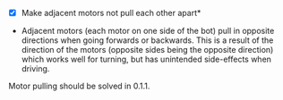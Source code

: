 - [x] Make adjacent motors not pull each other apart*

* Adjacent motors (each motor on one side of the bot) pull in opposite directions when going forwards or backwards. This is a result of the direction of the motors (opposite sides being the opposite direction) which works well for turning, but has unintended side-effects when driving.

Motor pulling should be solved in 0.1.1.